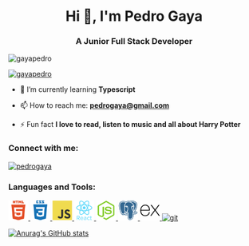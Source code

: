 <link href="style. css" rel="stylesheet" />
<h1 align="center">Hi 👋, I'm Pedro Gaya</h1>
<h3 align="center">A Junior Full Stack Developer</h3>

<p align="left"> <img src="https://komarev.com/ghpvc/?username=gayapedro&label=Profile%20views&color=0e75b6&style=flat" alt="gayapedro" /> </p>

<p align="left"> <a href="https://github.com/ryo-ma/github-profile-trophy"><img src="https://github-profile-trophy.vercel.app/?username=gayapedro&margin-w=20&title=Commit,Followers,Repositories" alt="gayapedro" /></a> </p>

- 🌱 I’m currently learning **Typescript**

- 📫 How to reach me: **pedrogaya@gmail.com**

- ⚡ Fun fact **I love to read, listen to music and all about Harry Potter**

<h3 align="left">Connect with me:</h3>
<p align="left">
<a href="https://linkedin.com/in/pedrogaya" target="blank"><img align="center" src="https://raw.githubusercontent.com/rahuldkjain/github-profile-readme-generator/master/src/images/icons/Social/linked-in-alt.svg" alt="pedrogaya" height="30" width="40" /></a>
</p>

<h3 align="left">Languages and Tools:</h3>
<div class="skills">
<p align="left"> 
  <a href="https://www.w3.org/html/" target="_blank"> <img src="https://raw.githubusercontent.com/devicons/devicon/master/icons/html5/html5-plain-wordmark.svg" alt="html5" width="40" height="40"/> </a>
  <a href="https://www.w3schools.com/css/" target="_blank"> <img src="https://raw.githubusercontent.com/devicons/devicon/master/icons/css3/css3-plain-wordmark.svg" alt="css3" width="40" height="40"/> </a> 
  <a href="https://developer.mozilla.org/en-US/docs/Web/JavaScript" target="_blank"> <img src="https://raw.githubusercontent.com/devicons/devicon/master/icons/javascript/javascript-original.svg" alt="javascript" width="40" height="40"/> </a> 
  <a href="https://reactjs.org/" target="_blank"> <img src="https://raw.githubusercontent.com/devicons/devicon/master/icons/react/react-original-wordmark.svg" alt="react" width="40" height="40"/> </a>
  <a href="https://nodejs.org" target="_blank"> <img src="https://raw.githubusercontent.com/devicons/devicon/master/icons/nodejs/nodejs-original.svg" alt="nodejs" width="40" height="40"/> </a>
  <a href="https://www.postgresql.org" target="_blank"> <img src="https://raw.githubusercontent.com/devicons/devicon/master/icons/postgresql/postgresql-plain.svg" alt="postgresql" width="40" height="40"/> </a> 
  <a href="https://expressjs.com" target="_blank"> <img src="https://raw.githubusercontent.com/devicons/devicon/master/icons/express/express-original.svg" alt="express" width="40" height="40"/> </a> 
  <a href="https://git-scm.com/" target="_blank"> <img src="https://www.vectorlogo.zone/logos/git-scm/git-scm-icon.svg" alt="git" width="40" height="40"/> </a>
</p>
</div>

[![Anurag's GitHub stats](https://github-readme-stats.vercel.app/api?username=gayapedro&hide=prs,issues&count_private=true&show_icons=true&theme=dracula)](https://github.com/anuraghazra/github-readme-stats)
